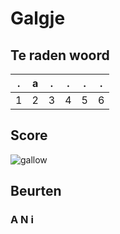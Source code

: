 # Galgje

## Te raden woord

|.|a|.|.|.|.|
|-|-|-|-|-|-|
|1|2|3|4|5|6|

## Score
![gallow](./images/2.png)

## Beurten
### A N i